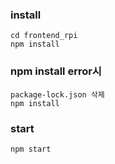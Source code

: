 ### install
    cd frontend_rpi
    npm install

### npm install error시
    package-lock.json 삭제
    npm install

### start
    npm start



